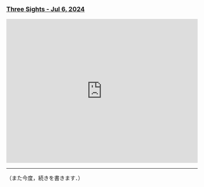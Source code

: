 ### [Three Sights - Jul 6, 2024](https://juten10x.github.io/note/three_sights_Jul-6-2024.html)

<div style="padding:75% 0 0 0;position:relative;"><iframe src="https://player.vimeo.com/video/930897439?h=f32a7c7c8d" style="position:absolute;top:0;left:0;width:100%;height:100%;" frameborder="0" allow="autoplay; fullscreen; picture-in-picture" allowfullscreen></iframe></div><script src="https://player.vimeo.com/api/player.js"></script>

* * *

（また今度，続きを書きます．）
